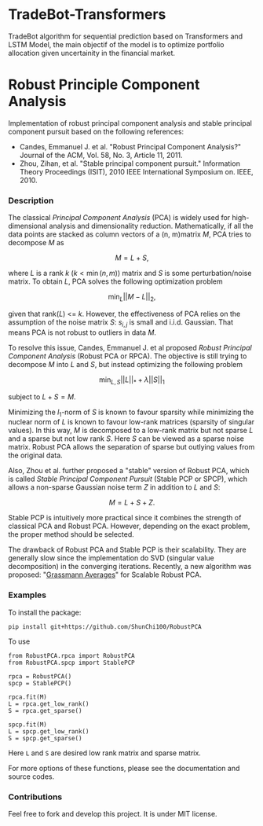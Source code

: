 # TradeBot-Transformers
TradeBot algorithm for sequential prediction based on Transformers and LSTM Model, the main objectif of the model is to optimize portfolio allocation given uncertainity in the financial market.



# Robust Principle Component Analysis

Implementation of robust principal component analysis and stable principal component pursuit based on the following references:

* Candes, Emmanuel J. et al. "Robust Principal Component Analysis?" Journal of the ACM, Vol. 58, No. 3, Article 11, 2011.
* Zhou, Zihan, et al. "Stable principal component pursuit." Information Theory Proceedings (ISIT), 2010 IEEE International Symposium on. IEEE, 2010.

### Description
The classical _Principal Component Analysis_ (PCA) is widely used for high-dimensional analysis and dimensionality reduction. Mathematically, if all the data points are stacked as column vectors of a (n, m)matrix $M$, PCA tries to decompose $M$ as

$$M = L + S,$$

where $L$ is a rank $k$ ($k<\min(n,m)$) matrix and $S$ is some perturbation/noise matrix. To obtain $L$, PCA solves the following optimization problem

$$\min_{L} ||M-L||_2,$$

given that rank($L$) <= $k$. However, the effectiveness of PCA relies on the assumption of the noise matrix $S$: $s_{i,j}$ is small and i.i.d. Gaussian. That means PCA is not robust to outliers in data $M$.

To resolve this issue, Candes, Emmanuel J. et al proposed _Robust Principal Component Analysis_ (Robust PCA or RPCA). The objective is still trying to decompose $M$ into $L$ and $S$, but instead optimizing the following problem

$$ \min_{L,S} ||L||_{*} + \lambda||S||_{1}$$

subject to $L+S = M$.

Minimizing the $l_1$-norm of $S$ is known to favour sparsity while minimizing the
nuclear norm of $L$ is known to favour low-rank matrices (sparsity of singular values). In this way, $M$ is decomposed to a low-rank matrix but not sparse $L$ and a sparse but not low rank $S$. Here $S$ can be viewed as a sparse noise matrix. Robust PCA allows the separation of sparse but outlying values from the original data.  

Also, Zhou et al. further proposed a "stable" version of Robust PCA, which is called _Stable Principal Component Pursuit_ (Stable PCP or SPCP), which allows a non-sparse Gaussian noise term $Z$ in addition to $L$ and $S$:

$$M = L+S+Z.$$

Stable PCP is intuitively more practical since it combines the strength of classical PCA and Robust PCA. However, depending on the exact problem, the proper method should be selected.

The drawback of Robust PCA and Stable PCP is their scalability. They are generally slow since the implementation do SVD (singular value decomposition) in the converging iterations. Recently, a new algorithm was proposed: "[Grassmann Averages](https://ieeexplore.ieee.org/document/6909882)" for Scalable Robust PCA.


### Examples

To install the package:
```
pip install git+https://github.com/ShunChi100/RobustPCA
```

To use
```
from RobustPCA.rpca import RobustPCA
from RobustPCA.spcp import StablePCP

rpca = RobustPCA()
spcp = StablePCP()

rpca.fit(M)
L = rpca.get_low_rank()
S = rpca.get_sparse()

spcp.fit(M)
L = spcp.get_low_rank()
S = spcp.get_sparse()
```
Here `L` and `S` are desired low rank matrix and sparse matrix.

For more options of these functions, please see the documentation and source codes.

### Contributions
Feel free to fork and develop this project. It is under MIT license.
